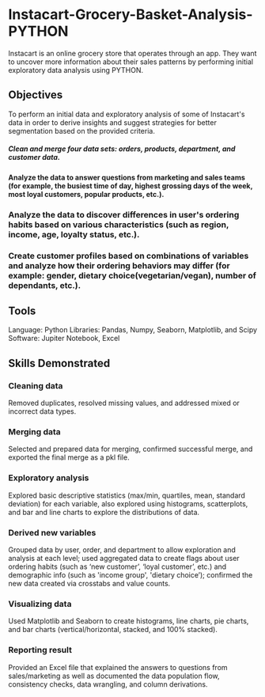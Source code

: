 # Instacart-Grocery-Basket-Analysis-PYTHON
Instacart is an online grocery store that operates through an app. They want to uncover more information about their sales patterns by performing initial exploratory data analysis using PYTHON.
## Objectives
To perform an initial data and exploratory analysis of some of Instacart's data in order to derive insights and suggest strategies for better segmentation based on the provided criteria.
##### Clean and merge four data sets: orders, products, department, and customer data.
#### Analyze the data to answer questions from marketing and sales teams (for example, the busiest time of day, highest grossing days of the week, most loyal customers, popular products, etc.).
### Analyze the data to discover differences in user's ordering habits based on various characteristics (such as region, income, age, loyalty status, etc.).
### Create customer profiles based on combinations of variables and analyze how their ordering behaviors may differ (for example: gender, dietary choice(vegetarian/vegan), number of dependants, etc.).
## Tools
Language: Python
Libraries: Pandas, Numpy, Seaborn, Matplotlib, and Scipy
Software: Jupiter Notebook, Excel
## Skills Demonstrated
### Cleaning data
Removed duplicates, resolved missing values, and addressed mixed or incorrect data types.
### Merging data
Selected and prepared data for merging, confirmed successful merge, and exported the final merge as a pkl file.
### Exploratory analysis
Explored basic descriptive statistics (max/min, quartiles, mean, standard deviation) for each variable, also explored using histograms, scatterplots, and bar and line charts to explore the distributions of data.
### Derived new variables
Grouped data by user, order, and department to allow exploration and analysis at each level; used aggregated data to create flags about user ordering habits (such as ‘new customer’, ‘loyal customer’, etc.) and demographic info (such as 'income group', 'dietary choice’); confirmed the new data created via crosstabs and value counts.
### Visualizing data
Used Matplotlib and Seaborn to create histograms, line charts, pie charts, and bar charts (vertical/horizontal, stacked, and 100% stacked).
### Reporting result
Provided an Excel file that explained the answers to questions from sales/marketing as well as documented the data population flow, consistency checks, data wrangling, and column derivations.
